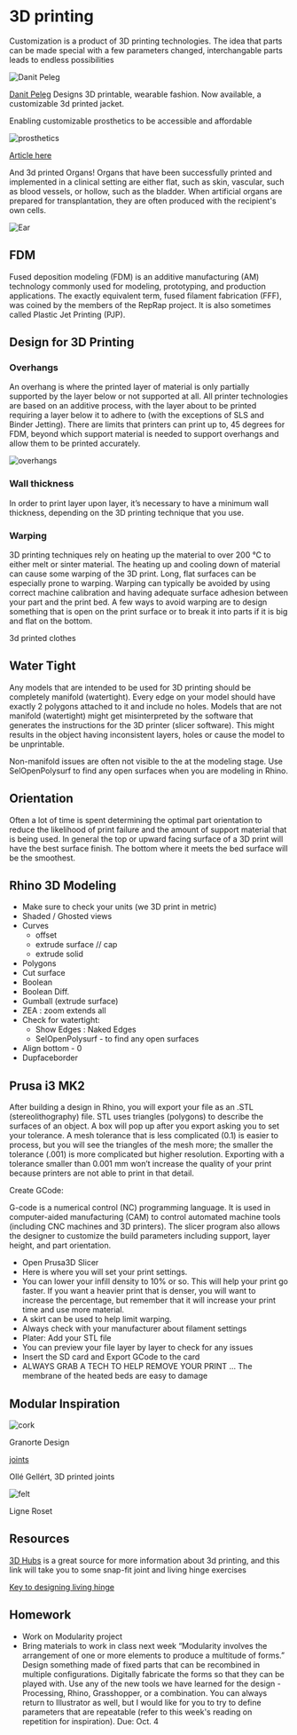 # 3D printing
Customization is a product of 3D printing technologies. The idea that parts can be made special with a few parameters changed, interchangable parts leads to endless possibilities

![Danit Peleg](https://danitpeleg.com/wp-content/uploads/2017/07/danit-peleg-venus-3.jpg)

[Danit Peleg](https://danitpeleg.com/) Designs 3D printable, wearable fashion. Now available, a customizable 3d printed jacket.

Enabling customizable prosthetics to be accessible and affordable

![prosthetics](https://img.newatlas.com/exo-prosthetic-leg-low-cost-beautiful-22.JPG?auto=format%2Ccompress&ch=Width%2CDPR&crop=entropy&dpr=2&fit=crop&h=347&q=40&w=616&s=65ff5819e318d9d82fe99f3d2d645a33)

[Article here](http://newatlas.com/exo-prosthetic-leg-3d-printing/35297/)

And 3d printed Organs!
Organs that have been successfully printed and implemented in a clinical setting are either flat, such as skin, vascular, such as blood vessels, or hollow, such as the bladder. When artificial organs are prepared for transplantation, they are often produced with the recipient's own cells.

![Ear](https://3dprint.com/wp-content/uploads/2016/02/ears.png)

## FDM
Fused deposition modeling (FDM) is an additive manufacturing (AM) technology commonly used for modeling, prototyping, and production applications. The exactly equivalent term, fused filament fabrication (FFF), was coined by the members of the RepRap project. It is also sometimes called Plastic Jet Printing (PJP).

## Design for 3D Printing
### Overhangs

An overhang is where the printed layer of material is only partially supported by the layer below or not supported at all. All printer technologies are based on an additive process, with the layer about to be printed requiring a layer below it to adhere to (with the exceptions of SLS and Binder Jetting). There are limits that printers can print up to, 45 degrees for FDM, beyond which support material is needed to support overhangs and allow them to be printed accurately.

![overhangs](https://s3-eu-west-1.amazonaws.com/3dhubs-knowledgebase/key-design-considerations-for-3d-printing/photo5.jpg)

### Wall thickness

In order to print layer upon layer, it’s necessary to have a minimum wall thickness, depending on the 3D printing technique that you use.

### Warping

3D printing techniques rely on heating up the material to over 200 ℃ to either melt or sinter material. The heating up and cooling down of material can cause some warping of the 3D print. Long, flat surfaces can be especially prone to warping. Warping can typically be avoided by using correct machine calibration and having adequate surface adhesion between your part and the print bed. A few ways to avoid warping are to design something that is open on the print surface or to break it into parts if it is big and flat on the bottom.

3d printed clothes

## Water Tight

Any models that are intended to be used for 3D printing should be completely manifold (watertight). Every edge on your model should have exactly 2 polygons attached to it and include no holes. Models that are not manifold (watertight) might get misinterpreted by the software that generates the instructions for the 3D printer (slicer software). This might results in the object having inconsistent layers, holes or cause the model to be unprintable.

Non-manifold issues are often not visible to the at the modeling stage. Use SelOpenPolysurf to find any open surfaces when you are modeling in Rhino.

## Orientation

Often a lot of time is spent determining the optimal part orientation to reduce the likelihood of print failure and the amount of support material that is being used.
In general the top or upward facing surface of a 3D print will have the best surface finish.
The bottom where it meets the bed surface will be the smoothest.

## Rhino 3D Modeling

- Make sure to check your units (we 3D print in metric)
- Shaded / Ghosted views
- Curves
  - offset
  - extrude surface // cap
  - extrude solid
- Polygons
- Cut surface
- Boolean
- Boolean Diff.
- Gumball (extrude surface)
- ZEA : zoom extends all
- Check for watertight:
  - Show Edges : Naked Edges
  - SelOpenPolysurf - to find any open surfaces
- Align bottom - 0
- Dupfaceborder

## Prusa i3 MK2

After building a design in Rhino, you will export your file as an .STL (stereolithography) file. STL uses triangles (polygons) to describe the surfaces of an object. A box will pop up after you export asking you to set your tolerance. A mesh tolerance that is less complicated (0.1) is easier to process, but you will see the triangles of the mesh more; the smaller the tolerance (.001) is more complicated but higher resolution.  Exporting with a tolerance smaller than 0.001 mm won’t increase the quality of your print because printers are not able to print in that detail.

Create GCode:

G-code is a numerical control (NC) programming language. It is used in computer-aided manufacturing (CAM) to control automated machine tools (including CNC machines and 3D printers). The slicer program also allows the designer to customize the build parameters including support, layer height, and part orientation.

- Open Prusa3D Slicer
- Here is where you will set your print settings.
- You can lower your infill density to 10% or so. This will help your print go faster. If you want a heavier print that is denser, you will want to increase the percentage, but remember that it will increase your print time and use more material.
- A skirt can be used to help limit warping.
- Always check with your manufacturer about filament settings
- Plater: Add your STL file
- You can preview your file layer by layer to check for any issues
- Insert the SD card and Export GCode to the card
- ALWAYS GRAB A TECH TO HELP REMOVE YOUR PRINT ... The membrane of the heated beds are easy to damage

## Modular Inspiration

![cork](http://img.edilportale.com/news/j_36037_14.jpg)

Granorte Design

[joints](http://www.domusweb.it/content/dam/domusweb/en/news/2015/08/01/olle_gellert_3d_printed_joints/rmedium/domus-02-gellert-3d-printed-joints.jpg)

Ollé Gellért, 3D printed joints

![felt](http://media.chicagomag.com//Chicago-Home/Design-Dose/June-2009/Design-Forecast-Cloudy/ling.jpg?ver=1246056859)

 Ligne Roset


## Resources

[3D Hubs](https://www.3dhubs.com/knowledge-base/how-design-snap-fit-joints-3d-printing) is a great source for more information about 3d printing, and this link will take you to some snap-fit joint and living hinge exercises

[Key to designing living hinge](http://blog.ponoko.com/2015/07/06/how-to-design-a-living-hinge/)

## Homework

- Work on Modularity project
- Bring materials to work in class next week
“Modularity involves the arrangement of one or more elements to produce a multitude of forms.” Design something made of fixed parts that can be recombined in multiple configurations. Digitally fabricate the forms so that they can be played with. Use any of the new tools we have learned for the design - Processing, Rhino, Grasshopper, or a combination. You can always return to Illustrator as well, but I would like for you to try to define parameters that are repeatable (refer to this week's reading on repetition for inspiration). Due: Oct. 4
